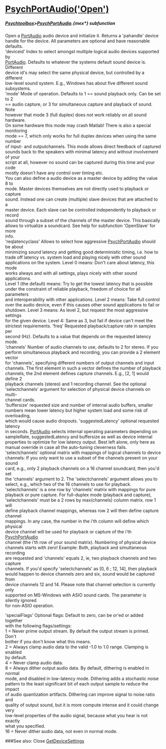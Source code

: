 # [PsychPortAudio('Open')](PsychPortAudio-Open) 
##### [Psychtoolbox](Pyschtoolbox)>[PsychPortAudio](PsychPortAudio).{mex*} subfunction


Open a [PortAudio](PortAudio) audio device and initialize it. Returns a 'pahandle' device  
handle for the device. All parameters are optional and have reasonable defaults.  
'deviceid' Index to select amongst multiple logical audio devices supported by  
[PortAudio](PortAudio). Defaults to whatever the systems default sound device is. Different  
device id's may select the same physical device, but controlled by a different  
low-level sound system. E.g., Windows has about five different sound subsystems.  
'mode' Mode of operation. Defaults to 1 == sound playback only. Can be set to 2  
== audio capture, or 3 for simultaneous capture and playback of sound. Note  
however that mode 3 (full duplex) does not work reliably on all sound hardware.  
On some hardware this mode may crash Matlab! There is also a special monitoring  
mode == 7, which only works for full duplex devices when using the same number  
of input- and outputchannels. This mode allows direct feedback of captured  
sounds back to the speakers with minimal latency and without involvement of your  
script at all, however no sound can be captured during this time and your code  
mostly doesn't have any control over timing etc.   
You can also define a audio device as a master device by adding the value 8 to  
mode. Master devices themselves are not directly used to playback or capture  
sound. Instead one can create (multiple) slave devices that are attached to a  
master device. Each slave can be controlled independently to playback or record  
sound through a subset of the channels of the master device. This basically  
allows to virtualize a soundcard. See help for subfunction 'OpenSlave' for more  
info.  
'reqlatencyclass' Allows to select how aggressive [PsychPortAudio](PsychPortAudio) should be about  
minimizing sound latency and getting good deterministic timing, i.e. how to  
trade off latency vs. system load and playing nicely with other sound  
applications on the system. Level 0 means: Don't care about latency, this mode  
works always and with all settings, plays nicely with other sound applications.  
Level 1 (the default) means: Try to get the lowest latency that is possible  
under the constraint of reliable playback, freedom of choice for all parameters  
and interoperability with other applications. Level 2 means: Take full control  
over the audio device, even if this causes other sound applications to fail or  
shutdown. Level 3 means: As level 2, but request the most aggressive settings  
for the given device. Level 4: Same as 3, but fail if device can't meet the  
strictest requirements. 'freq' Requested playback/capture rate in samples per  
second (Hz). Defaults to a value that depends on the requested latency mode.  
'channels' Number of audio channels to use, defaults to 2 for stereo. If you  
perform simultaneous playback and recording, you can provide a 2 element vector  
for 'channels', specifying different numbers of output channels and input  
channels. The first element in such a vector defines the number of playback  
channels, the 2nd element defines capture channels. E.g., [2, 1] would define 2  
playback channels (stereo) and 1 recording channel. See the optional  
'selectchannels' argument for selection of physical device channels on multi-  
channel cards.  
'buffersize' requested size and number of internal audio buffers, smaller  
numbers mean lower latency but higher system load and some risk of overloading,  
which would cause audio dropouts. 'suggestedLatency' optional requested latency  
in seconds. [PortAudio](PortAudio) selects internal operating parameters depending on  
sampleRate, suggestedLatency and buffersize as well as device internal  
properties to optimize for low latency output. Best left alone, only here as  
manual override in case all the auto-tuning cleverness fails.  
 'selectchannels' optional matrix with mappings of logical channels to device  
channels: If you only want to use a subset of the channels present on your sound  
card, e.g., only 2 playback channels on a 16 channel soundcard, then you'd set  
the 'channels' argument to 2. The 'selectchannels' argument allows you to  
select, e.g.,  which two of the 16 channels to use for playback.  
'selectchannels' is a one row by 'channels' matrix with mappings for pure  
playback or pure capture. For full-duplex mode (playback and capture),  
'selectchannels' must be a 2 rows by max(channels) column matrix. row 1 will  
define playback channel mappings, whereas row 2 will then define capture channel  
mappings. In any case, the number in the i'th column will define which physical  
device channel will be used for playback or capture of the i'th [PsychPortAudio](PsychPortAudio)  
channel (the i'th row of your sound matrix). Numbering of physical device  
channels starts with zero! Example: Both, playback and simultaneous recording  
are requested and 'channels' equals 2, ie, two playback channels and two capture  
channels. If you'd specify 'selectchannels' as [0, 6 ; 12, 14], then playback  
would happen to device channels zero and six, sound would be captured from  
device channels 12 and 14. Please note that channel selection is currently only  
supported on MS-Windows with ASIO sound cards. The parameter is silently ignored  
for non-ASIO operation.  
  
'specialFlags' Optional flags: Default to zero, can be or'ed or added together  
with the following flags/settings:  
1 = Never prime output stream. By default the output stream is primed. Don't  
bother if you don't know what this means.  
2 = Always clamp audio data to the valid -1.0 to 1.0 range. Clamping is enabled  
by default.  
4 = Never clamp audio data.  
8 = Always dither output audio data. By default, dithering is enabled in normal  
mode, and disabled in low-latency mode. Dithering adds a stochastic noise  
pattern to the least significant bit of each output sample to reduce the impact  
of audio quantization artifacts. Dithering can improve signal to noise ratio and  
quality of output sound, but it is more compute intense and it could change very  
low-level properties of the audio signal, because what you hear is not exactly  
what you specified.  
16 = Never dither audio data, not even in normal mode.  
  
  


###See also:
Close [GetDeviceSettings](PsychPortAudio-GetDeviceSettings) 
